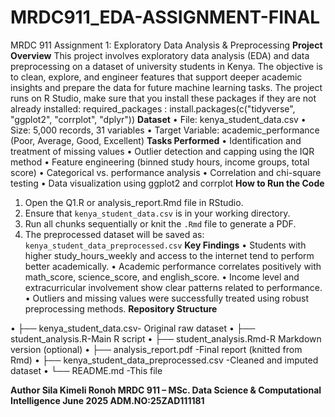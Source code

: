 # MRDC911_EDA-ASSIGNMENT-FINAL
MRDC 911 Assignment 1: Exploratory Data Analysis & Preprocessing
**Project Overview**
This project involves exploratory data analysis (EDA) and data preprocessing on a dataset of university students in Kenya. The objective is to clean, explore, and engineer features that support deeper academic insights and prepare the data for future machine learning tasks.
The project runs on R Studio, make sure that you install these packages if they are not already installed: required_packages : install.packages(c("tidyverse", "ggplot2", "corrplot", "dplyr"))
**Dataset**
•	File: kenya_student_data.csv
•	Size: 5,000 records, 31 variables
•	Target Variable: academic_performance (Poor, Average, Good, Excellent)
**Tasks Performed**
•	Identification and treatment of missing values
•	Outlier detection and capping using the IQR method
•	Feature engineering (binned study hours, income groups, total score)
•	Categorical vs. performance analysis
•	Correlation and chi-square testing
•	Data visualization using ggplot2 and corrplot
**How to Run the Code**
1.	Open the Q1.R or analysis_report.Rmd file in RStudio.
2.	 Ensure that `kenya_student_data.csv` is in your working directory.
3.	Run all chunks sequentially or knit the `.Rmd` file to generate a PDF.
4.	The preprocessed dataset will be saved as:  
   `kenya_student_data_preprocessed.csv`
**Key Findings**
•	Students with higher study_hours_weekly and access to the internet tend to perform better academically.
•	Academic performance correlates positively with math_score, science_score, and english_score.
•	Income level and extracurricular involvement show clear patterns related to performance.
•	Outliers and missing values were successfully treated using robust preprocessing methods.
**Repository Structure**

•	├── kenya_student_data.csv- Original raw dataset
•	├── student_analysis.R-Main R script
•	├── student_analysis.Rmd-R Markdown version (optional)
•	├── analysis_report.pdf -Final report (knitted from Rmd)
•	├── kenya_student_data_preprocessed.csv  -Cleaned and imputed dataset
•	└── README.md -This file

**Author
Sila Kimeli Ronoh
MRDC 911 – MSc. Data Science & Computational Intelligence
June 2025 ADM.NO:25ZAD111181**

